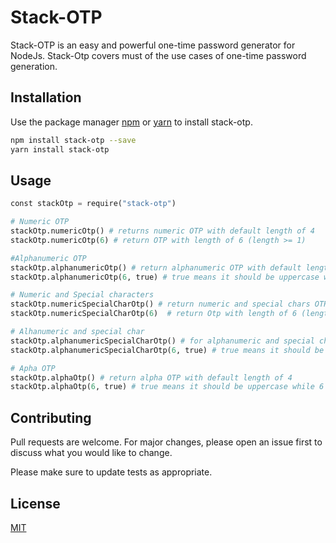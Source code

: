 # Stack-OTP

Stack-OTP is an easy and powerful one-time password generator for NodeJs. Stack-Otp covers must of the use cases of one-time password generation.

## Installation

Use the package manager [npm](https://www.npmjs.com/package/stack-otp/) or [yarn](https://www.npmjs.com/package/stack-otp) to install stack-otp.

```bash
npm install stack-otp --save
yarn install stack-otp
```

## Usage

```python
const stackOtp = require("stack-otp")

# Numeric OTP
stackOtp.numericOtp() # returns numeric OTP with default length of 4
stackOtp.numericOtp(6) # return OTP with length of 6 (length >= 1)

#Alphanumeric OTP
stackOtp.alphanumericOtp() # return alphanumeric OTP with default length of 4
stackOtp.alphanumericOtp(6, true) # true means it should be uppercase while 6 is the given length

# Numeric and Special characters
stackOtp.numericSpecialCharOtp() # return numeric and special chars OTP with default length of 4
stackOtp.numericSpecialCharOtp(6)  # return Otp with length of 6 (length >= 1)

# Alhanumeric and special char
stackOtp.alphanumericSpecialCharOtp() # for alphanumeric and special chars OTP with default length of 4
stackOtp.alphanumericSpecialCharOtp(6, true) # true means it should be uppercase while 6 is the given length

# Apha OTP
stackOtp.alphaOtp() # return alpha OTP with default length of 4
stackOtp.alphaOtp(6, true) # true means it should be uppercase while 6 is the given length

```

## Contributing

Pull requests are welcome. For major changes, please open an issue first to discuss what you would like to change.

Please make sure to update tests as appropriate.

## License

[MIT](https://github.com/gaiyadev/stack-otp/blob/main/LICENSE.txt)
